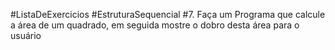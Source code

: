 #ListaDeExercicios
#EstruturaSequencial
#7. Faça um Programa que calcule a área de um quadrado, em seguida mostre o dobro desta área para o usuário
